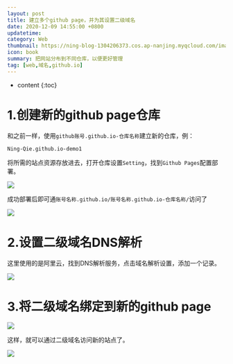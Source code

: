 ```yaml
---
layout: post
title: 建立多个github page，并为其设置二级域名
date: 2020-12-09 14:55:00 +0800
updatetime: 
category: Web
thumbnail: https://ning-blog-1304206373.cos.ap-nanjing.myqcloud.com/image/thumbnail/markus-spiske-7VVOv9Cejdc-unsplash.jpg
icon: book
summary: 把网站分布到不同仓库，以便更好管理
tag: [web,域名,github.io]
---
```


* content
{:toc}

# 1.创建新的github page仓库

和之前一样，使用`github账号.github.io-仓库名称`建立新的仓库，例：

```
Ning-Qie.github.io-demo1
```

将所需的站点资源存放进去，打开仓库设置`Setting`，找到`Github Pages`配置部署。

![](https://ning-blog-1304206373.cos.ap-nanjing.myqcloud.com/image/posts_img/2020-12-09-aliyun-domain-set/1.png)

成功部署后即可通`账号名称.github.io/账号名称.github.io-仓库名称/`访问了

![](https://ning-blog-1304206373.cos.ap-nanjing.myqcloud.com/image/posts_img/2020-12-09-aliyun-domain-set/2.png)

# 2.设置二级域名DNS解析

这里使用的是阿里云，找到DNS解析服务，点击域名解析设置，添加一个记录。

![](https://ning-blog-1304206373.cos.ap-nanjing.myqcloud.com/image/posts_img/2020-12-09-aliyun-domain-set/3.png)



# 3.将二级域名绑定到新的github page

![](https://ning-blog-1304206373.cos.ap-nanjing.myqcloud.com/image/posts_img/2020-12-09-aliyun-domain-set/4.png)



这样，就可以通过二级域名访问新的站点了。

![](https://ning-blog-1304206373.cos.ap-nanjing.myqcloud.com/image/posts_img/2020-12-09-aliyun-domain-set/5.png)